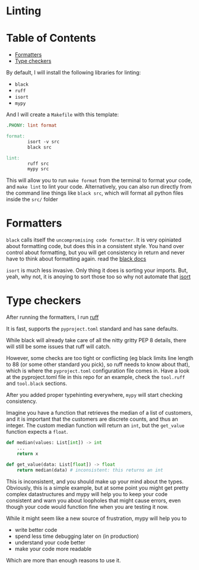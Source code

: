 # Linting

# Table of Contents

- [Formatters](#Formatters)
- [Type checkers](#Type-checkers)

By default, I will install the following libraries for linting:

- `black`
- `ruff`
- `isort`
- `mypy`

And I will create a `Makefile` with this template:

```makefile
.PHONY: lint format

format:
        isort -v src
        black src

lint:
        ruff src
        mypy src
```

This will allow you to run `make format` from the terminal to format your code, and `make lint` to lint your code.
Alternatively, you can also run directly from the command line things like `black src`,
which will format all python files inside the `src/` folder

# Formatters

`black` calls itself the `uncompromising code formatter`. It is very opiniated about
formatting code, but does this in a consistent style. You hand over control about
formatting, but you will get consistency in return and never have to think about formatting
again. read the [black docs](https://github.com/psf/black)

`isort` is much less invasive. Only thing it does is sorting your imports. But, yeah, why
not, it is anoying to sort those too so why not automate that [isort](https://pycqa.github.io/isort)

# Type checkers

After running the formatters, I run [ruff](https://beta.ruff.rs/docs/)

It is fast, supports the `pyproject.toml` standard and has sane defaults.

While black will already take care of all the nitty gritty PEP 8 details, there will still be some
issues that ruff will catch.

However, some checks are too tight or conflicting (eg black limits line length to 88 (or some other standard you pick), so ruff needs to know about that), which is where the `pyproject.toml` configuration file comes in.
Have a look at the pyproject.toml file in this repo for an example, check the `tool.ruff` and `tool.black` sections.

After you added proper typehinting everywhere, `mypy` will start checking consistency.

Imagine you have a function that retrieves the median of a list of customers,
and it is important that the customers are discrete counts, and thus an integer.
The custom median function will return an `int`, but the `get_value` function expects a `float`.

```python
def median(values: List[int]) -> int
    ...
    return x

def get_value(data: List[float]) -> float
    return median(data) # inconsistent: this returns an int
```

This is inconsistent, and you should make up your mind about the types.
Obviously, this is a simple example, but at some point you might get pretty complex datastructures and mypy will help you to keep your code consistent and warn you about loopholes that might cause errors, even though your code would function fine when you are testing it now.

While it might seem like a new source of frustration, mypy will help you to

- write better code
- spend less time debugging later on (in production)
- understand your code better
- make your code more readable

Which are more than enough reasons to use it.
